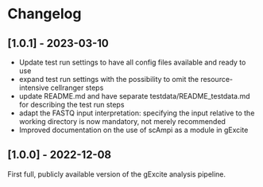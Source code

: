 # Changelog

## [1.0.1] - 2023-03-10
- Update test run settings to have all config files available and ready to use
- expand test run settings with the possibility to omit the resource-intensive cellranger steps
- update README.md and have separate testdata/README_testdata.md for describing the test run steps
- adapt the FASTQ input interpretation: specifying the input relative to the working directory is now mandatory, not merely recommended
- Improved documentation on the use of scAmpi as a module in gExcite

## [1.0.0] - 2022-12-08

First full, publicly available version of the gExcite analysis pipeline.
